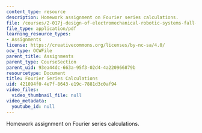 ```yaml
---
content_type: resource
description: Homework assignment on Fourier series calculations.
file: /courses/2-017j-design-of-electromechanical-robotic-systems-fall-2009/421094f04e7f8643e19c7881d3c0af94_MIT2_017JF09_p07.pdf
file_type: application/pdf
learning_resource_types:
- Assignments
license: https://creativecommons.org/licenses/by-nc-sa/4.0/
ocw_type: OCWFile
parent_title: Assignments
parent_type: CourseSection
parent_uid: 93ea44dc-663a-95f3-02d4-4a220966879b
resourcetype: Document
title: Fourier Series Calculations
uid: 421094f0-4e7f-8643-e19c-7881d3c0af94
video_files:
  video_thumbnail_file: null
video_metadata:
  youtube_id: null
---
```

Homework assignment on Fourier series calculations.